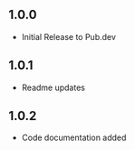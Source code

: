 ## 1.0.0

* Initial Release to Pub.dev

## 1.0.1

* Readme updates

## 1.0.2

* Code documentation added

